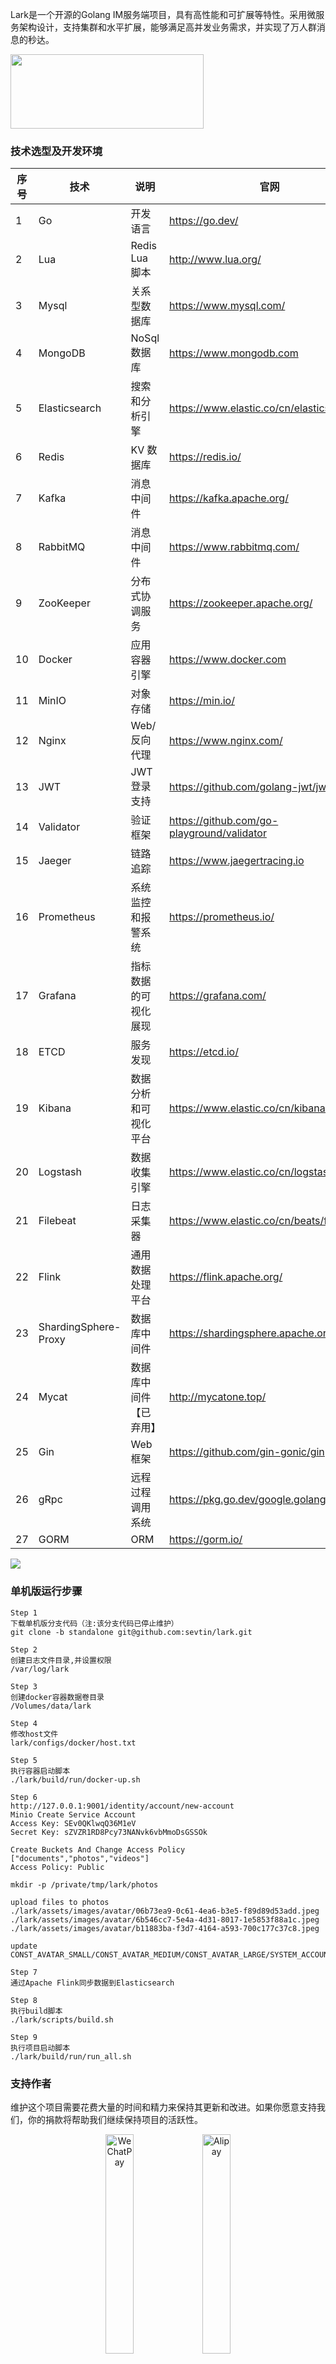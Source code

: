 Lark是一个开源的Golang IM服务端项目，具有高性能和可扩展等特性。采用微服务架构设计，支持集群和水平扩展，能够满足高并发业务需求，并实现了万人群消息的秒达。

<img src="assets/images/lark-logo.png" height="119" width="309"/>

### 技术选型及开发环境
| 序号 | 技术                   | 说明            | 官网                                         |
|------|------------------------|------------------|----------------------------------------------|
| 1    | Go                     | 开发语言          | https://go.dev/                              |
| 2    | Lua                    | Redis Lua 脚本    | http://www.lua.org/                          |
| 3    | Mysql                  | 关系型数据库       | https://www.mysql.com/                       |
| 4    | MongoDB                | NoSql数据库      | https://www.mongodb.com                      |
| 5    | Elasticsearch          | 搜索和分析引擎     | https://www.elastic.co/cn/elasticsearch/     |
| 6    | Redis                  | KV 数据库         | https://redis.io/                            |
| 7    | Kafka                  | 消息中间件         | https://kafka.apache.org/                    |
| 8    | RabbitMQ               | 消息中间件         | https://www.rabbitmq.com/                    |
| 9    | ZooKeeper              | 分布式协调服务      | https://zookeeper.apache.org/                |
| 10   | Docker                 | 应用容器引擎        | https://www.docker.com                       |
| 11   | MinIO                  | 对象存储           | https://min.io/                              |
| 12   | Nginx                  | Web/反向代理       | https://www.nginx.com/                       |
| 13   | JWT                    | JWT登录支持        | https://github.com/golang-jwt/jwt           |
| 14   | Validator              | 验证框架           | https://github.com/go-playground/validator   |
| 15   | Jaeger                 | 链路追踪           | https://www.jaegertracing.io                 |
| 16   | Prometheus             | 系统监控和报警系统   | https://prometheus.io/                       |
| 17   | Grafana                | 指标数据的可视化展现 | https://grafana.com/                         |
| 18   | ETCD                   | 服务发现           | https://etcd.io/                             |
| 19   | Kibana                 | 数据分析和可视化平台 | https://www.elastic.co/cn/kibana/            |
| 20   | Logstash               | 数据收集引擎         | https://www.elastic.co/cn/logstash/          |
| 21   | Filebeat               | 日志采集器           | https://www.elastic.co/cn/beats/filebeat     |
| 22   | Flink                  | 通用数据处理平台      | https://flink.apache.org/                    |
| 23   | ShardingSphere-Proxy   | 数据库中间件         | https://shardingsphere.apache.org/           |
| 24   | Mycat                  | 数据库中间件【已弃用】 | http://mycatone.top/                         |
| 25   | Gin                    | Web 框架           | https://github.com/gin-gonic/gin             |
| 26   | gRpc                   | 远程过程调用系统      | https://pkg.go.dev/google.golang.org/grpc    |
| 27   | GORM                   | ORM                | https://gorm.io/                             |



![](assets/images/lark-architecture-diagram.png)


### 单机版运行步骤

```
Step 1
下载单机版分支代码（注:该分支代码已停止维护）
git clone -b standalone git@github.com:sevtin/lark.git

Step 2
创建日志文件目录,并设置权限
/var/log/lark

Step 3
创建docker容器数据卷目录
/Volumes/data/lark

Step 4
修改host文件
lark/configs/docker/host.txt

Step 5
执行容器启动脚本
./lark/build/run/docker-up.sh

Step 6
http://127.0.0.1:9001/identity/account/new-account
Minio Create Service Account
Access Key: SEv0QKlwqQ36M1eV
Secret Key: sZVZR1RD8Pcy73NANvk6vbMmoDsGSSOk

Create Buckets And Change Access Policy
["documents","photos","videos"]
Access Policy: Public

mkdir -p /private/tmp/lark/photos

upload files to photos
./lark/assets/images/avatar/06b73ea9-0c61-4ea6-b3e5-f89d89d53add.jpeg
./lark/assets/images/avatar/6b546cc7-5e4a-4d31-8017-1e5853f88a1c.jpeg
./lark/assets/images/avatar/b11883ba-f3d7-4164-a593-700c177c37c8.jpeg

update CONST_AVATAR_SMALL/CONST_AVATAR_MEDIUM/CONST_AVATAR_LARGE/SYSTEM_ACCOUNT_AVATAR_CONTACT_INVITE

Step 7
通过Apache Flink同步数据到Elasticsearch

Step 8
执行build脚本
./lark/scripts/build.sh

Step 9
执行项目启动脚本
./lark/build/run/run_all.sh

```

### 支持作者
维护这个项目需要花费大量的时间和精力来保持其更新和改进。如果你愿意支持我们，你的捐款将帮助我们继续保持项目的活跃性。
<center>
<img src="assets/images/WeChatPay.jpg" alt="WeChatPay" width="30%"/>
<img src="assets/images/Alipay.jpg" alt="Alipay" width="30%"/>
</center>

### 基于Lark项目编写的加密币交易所
[https://eipistar.us.kg/](https://eipistar.dpdns.org/)

https://github.com/sevtin/coinex
